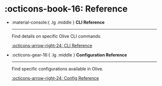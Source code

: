 # :octicons-book-16: Reference

<div class="grid cards" markdown>

-   :material-console:{ .lg .middle } __CLI Reference__
    
    ---
    
    Find details on specific Olive CLI commands.

    [:octicons-arrow-right-24: CLI Reference](./cli-reference.md)

-   :octicons-gear-16:{ .lg .middle } __Configuration Reference__

    ---

    Find specific configurations available in Olive.

    [:octicons-arrow-right-24: Config Reference](./config-reference.md)
    